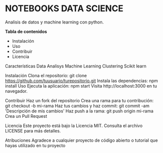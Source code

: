 # NOTEBOOKS DATA SCIENCE

Analisis de datos y machine learning con python. 

**Tabla de contenidos**

- Instalación
- Uso
- Contribuir
- Licencia

Características
Data Analisys
Machine Learning
Clustering
Scikit learn

Instalación
Clona el repositorio: git clone https://github.com/tuusuario/turepositorio.git
Instala las dependencias: npm install
Uso
Ejecuta la aplicación: npm start
Visita http://localhost:3000 en tu navegador.

Contribuir
Haz un fork del repositorio
Crea una rama para tu contribución: git checkout -b mi-rama
Haz tus cambios y haz commit: git commit -am 'Descripción de mis cambios'
Haz push a la rama: git push origin mi-rama
Crea un Pull Request


Licencia
Este proyecto está bajo la Licencia MIT. Consulta el archivo LICENSE para más detalles.

Atribuciones
Agradece a cualquier proyecto de código abierto o tutorial que hayas utilizado en tu proyecto


